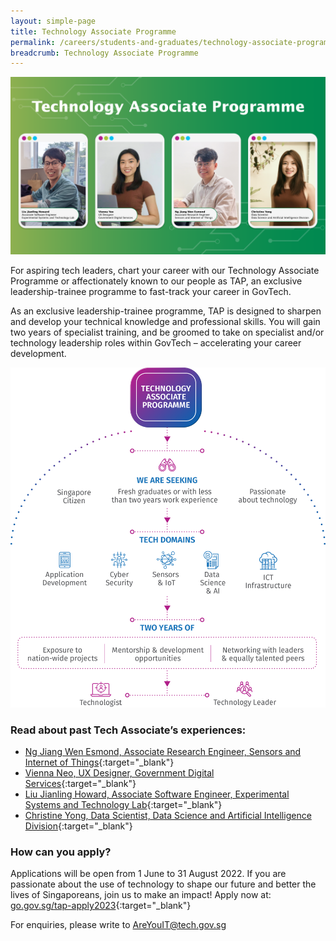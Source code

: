 ```yaml
---
layout: simple-page
title: Technology Associate Programme
permalink: /careers/students-and-graduates/technology-associate-programme
breadcrumb: Technology Associate Programme
---
```


![Technology Associate Programme](/images/careers/TAP-collage.png)

For aspiring tech leaders, chart your career with our Technology Associate Programme or affectionately known to our people as TAP, an exclusive leadership-trainee programme to fast-track your career in GovTech.

As an exclusive leadership-trainee programme, TAP is designed to sharpen and develop your technical knowledge and professional skills. You will gain two years of specialist training, and be groomed to take on specialist and/or technology leadership roles within GovTech – accelerating your career development.

![Technology Associate Programme Overview](/images/careers/TAP_Infographic.png)


### Read about past Tech Associate’s experiences:

* [Ng Jiang Wen Esmond, Associate Research Engineer, Sensors and Internet of Things](https://www.instagram.com/p/CglCJI2vfz8/?utm_source=ig_web_copy_link){:target="_blank"}
* [Vienna Neo, UX Designer, Government Digital Services](https://www.instagram.com/p/CfbSJn9h-xQ/?utm_source=ig_web_copy_link){:target="_blank"}
* [Liu Jianling Howard, Associate Software Engineer, Experimental Systems and Technology Lab](https://www.instagram.com/p/CfK7w8VOr3G/?utm_source=ig_web_copy_link){:target="_blank"}
* [Christine Yong, Data Scientist, Data Science and Artificial Intelligence Division](https://www.instagram.com/p/Ce5Gd3DLPgE/?utm_source=ig_web_copy_link){:target="_blank"}

### How can you apply?

Applications will be open from 1 June to 31 August 2022. If you are passionate about the use of technology to shape our future and better the lives of Singaporeans, join us to make an impact! Apply now at: [go.gov.sg/tap-apply2023](go.gov.sg/tap-apply2023){:target="_blank"}

For enquiries, please write to <AreYouIT@tech.gov.sg>

